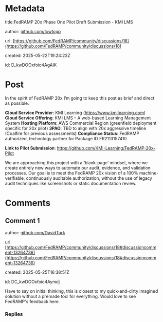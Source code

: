 # Metadata

title:FedRAMP 20x Phase One Pilot Draft Submission - KMI LMS

author: [github.com/lowtopp](https://github.com/lowtopp)

url: [https://github.com/FedRAMP/community/discussions/18](https://github.com/FedRAMP/community/discussions/18)

created: 2025-05-22T19:24:23Z

id: D_kwDOOxfoic4AgAIK



# Post

In the spirit of FedRAMP 20x I’m going to keep this post as brief and direct as possible.

**Cloud Service Provider**: KMI Learning (https://www.kmilearning.com)
**Cloud Service Offering**: KMI LMS – A web-based Learning Management System
**Hosting Platform**: AWS Commercial Region (greenfield deployment specific for 20x pilot) 
**3PAO**: TBD to align with 20x aggressive timeline (Coalfire for previous assessments)
**Compliance Status**: FedRAMP authorized, technology partner for Package ID FR2113157410

**Link to Pilot Submission**: https://github.com/KMI-Learning/FedRAMP-20x-Pilot

We are approaching this project with a ‘blank-page’ mindset, where we create entirely new ways to automate our audit, evidence, and validation processes. Our goal is to meet the FedRAMP 20x vision of a 100% machine-verifiable, continuously auditable authorization, without the use of legacy audit techniques like screenshots or static documentation review. 


# Comments




## Comment 1

author: [github.com/DavidTurk](https://github.com/DavidTurk)

url: [https://github.com/FedRAMP/community/discussions/18#discussioncomment-13264739](https://github.com/FedRAMP/community/discussions/18#discussioncomment-13264739)

created: 2025-05-25T16:38:51Z

id: DC_kwDOOxfoic4Aymdj

Have to say on initial thinking, this is closest to my quick-and-dirty imagined solution without a premade tool for everything. Would love to see FedRAMP's feedback here.

### Replies

